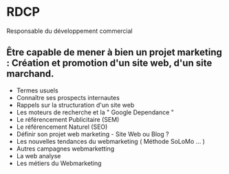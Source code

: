 # RDCP
Responsable du développement commercial 
## Être capable de mener à bien un projet marketing  : Création et promotion d'un site web, d'un site marchand.

- Termes usuels
- Connaître ses prospects internautes
- Rappels sur la structuration d'un site web
- Les moteurs de recherche et la " Google Dependance "
- Le référencement Publicitaire (SEM)
- Le référencement Naturel (SEO)
- Définir son projet web marketing - Site Web ou Blog ?
- Les nouvelles tendances du webmarketing ( Méthode SoLoMo ... )
- Autres campagnes webmarketting
- La web analyse
- Les métiers du Webmarketing 

